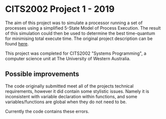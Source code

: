 # CITS2002 Project 1 - 2019

The aim of this project was to simulate a processor running a set of processes using a simplified 5-State Model of Process Execution. The result of this simulation could then be used to determine the best time-quantum for minimising total execute time. The original project description can be found [here](https://web.archive.org/web/20191027134019/http://teaching.csse.uwa.edu.au/units/CITS2002/projects/project1.php).

This project was completed for CITS2002 "Systems Programming", a computer science unit at The University of Western Australia.

## Possible improvements

The code originally submitted meet all of the projects technical requirements, however it did contain some stylistic issues. Namely it is inconsistent with variable declaration within functions, and some variables/functions are global when they do not need to be.

Currently the code contains these errors. 
